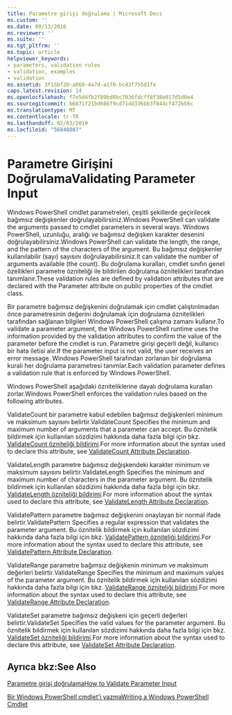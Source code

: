 ```yaml
---
title: Parametre girişi doğrulama | Microsoft Docs
ms.custom: ''
ms.date: 09/13/2016
ms.reviewer: ''
ms.suite: ''
ms.tgt_pltfrm: ''
ms.topic: article
helpviewer_keywords:
- parameters, validation rules
- validation, examples
- validation
ms.assetid: 3f15bf20-a068-4a7d-a170-bc43f755d1fe
caps.latest.revision: 14
ms.openlocfilehash: f7e5d4fb2f89bd6bc7036fdcff8f38e017d5d0e4
ms.sourcegitcommit: b6871f21bd666f9cd71dd336bb3f844cf472b56c
ms.translationtype: MT
ms.contentlocale: tr-TR
ms.lasthandoff: 02/03/2019
ms.locfileid: "56848807"
---
```

# <a name="validating-parameter-input"></a><span data-ttu-id="bc6be-102">Parametre Girişini Doğrulama</span><span class="sxs-lookup"><span data-stu-id="bc6be-102">Validating Parameter Input</span></span>

<span data-ttu-id="bc6be-103">Windows PowerShell cmdlet parametreleri, çeşitli şekillerde geçirilecek bağımsız değişkenler doğrulayabilirsiniz.</span><span class="sxs-lookup"><span data-stu-id="bc6be-103">Windows PowerShell can validate the arguments passed to cmdlet parameters in several ways.</span></span> <span data-ttu-id="bc6be-104">Windows PowerShell, uzunluğu, aralığı ve bağımsız değişken karakter desenini doğrulayabilirsiniz.</span><span class="sxs-lookup"><span data-stu-id="bc6be-104">Windows PowerShell can validate the length, the range, and the pattern of the characters of the argument.</span></span> <span data-ttu-id="bc6be-105">Bu bağımsız değişkenler kullanılabilir (sayı) sayısını doğrulayabilirsiniz.</span><span class="sxs-lookup"><span data-stu-id="bc6be-105">It can validate the number of arguments available (the count).</span></span> <span data-ttu-id="bc6be-106">Bu doğrulama kuralları, cmdlet sınıfın genel özellikleri parametre özniteliği ile bildirilen doğrulama öznitelikleri tarafından tanımlanır.</span><span class="sxs-lookup"><span data-stu-id="bc6be-106">These validation rules are defined by validation attributes that are declared with the Parameter attribute on public properties of the cmdlet class.</span></span>

<span data-ttu-id="bc6be-107">Bir parametre bağımsız değişkenini doğrulamak için cmdlet çalıştırılmadan önce parametresinin değerini doğrulamak için doğrulama öznitelikleri tarafından sağlanan bilgileri Windows PowerShell çalışma zamanı kullanır.</span><span class="sxs-lookup"><span data-stu-id="bc6be-107">To validate a parameter argument, the Windows PowerShell runtime uses the information provided by the validation attributes to confirm the value of the parameter before the cmdlet is run.</span></span> <span data-ttu-id="bc6be-108">Parametre girişi geçerli değil, kullanıcı bir hata iletisi alır.</span><span class="sxs-lookup"><span data-stu-id="bc6be-108">If the parameter input is not valid, the user receives an error message.</span></span> <span data-ttu-id="bc6be-109">Windows PowerShell tarafından zorlanan bir doğrulama kuralı her doğrulama parametresi tanımlar.</span><span class="sxs-lookup"><span data-stu-id="bc6be-109">Each validation parameter defines a validation rule that is enforced by Windows PowerShell.</span></span>

<span data-ttu-id="bc6be-110">Windows PowerShell aşağıdaki özniteliklerine dayalı doğrulama kuralları zorlar.</span><span class="sxs-lookup"><span data-stu-id="bc6be-110">Windows PowerShell enforces the validation rules based on the following attributes.</span></span>

<span data-ttu-id="bc6be-111">ValidateCount bir parametre kabul edebilen bağımsız değişkenleri minimum ve maksimum sayısını belirtir.</span><span class="sxs-lookup"><span data-stu-id="bc6be-111">ValidateCount Specifies the minimum and maximum number of arguments that a parameter can accept.</span></span> <span data-ttu-id="bc6be-112">Bu öznitelik bildirmek için kullanılan sözdizimi hakkında daha fazla bilgi için bkz. [ValidateCount özniteliği bildirimi](./validatecount-attribute-declaration.md).</span><span class="sxs-lookup"><span data-stu-id="bc6be-112">For more information about the syntax used to declare this attribute, see [ValidateCount Attribute Declaration](./validatecount-attribute-declaration.md).</span></span>

<span data-ttu-id="bc6be-113">ValidateLength parametre bağımsız değişkendeki karakter minimum ve maksimum sayısını belirtir.</span><span class="sxs-lookup"><span data-stu-id="bc6be-113">ValidateLength Specifies the minimum and maximum number of characters in the parameter argument.</span></span> <span data-ttu-id="bc6be-114">Bu öznitelik bildirmek için kullanılan sözdizimi hakkında daha fazla bilgi için bkz. [ValidateLength özniteliği bildirimi](./validatelength-attribute-declaration.md).</span><span class="sxs-lookup"><span data-stu-id="bc6be-114">For more information about the syntax used to declare this attribute, see [ValidateLength Attribute Declaration](./validatelength-attribute-declaration.md).</span></span>

<span data-ttu-id="bc6be-115">ValidatePattern parametre bağımsız değişkenini onaylayan bir normal ifade belirtir.</span><span class="sxs-lookup"><span data-stu-id="bc6be-115">ValidatePattern Specifies a regular expression that validates the parameter argument.</span></span> <span data-ttu-id="bc6be-116">Bu öznitelik bildirmek için kullanılan sözdizimi hakkında daha fazla bilgi için bkz. [ValidatePattern özniteliği bildirimi](./validatepattern-attribute-declaration.md).</span><span class="sxs-lookup"><span data-stu-id="bc6be-116">For more information about the syntax used to declare this attribute, see [ValidatePattern Attribute Declaration](./validatepattern-attribute-declaration.md).</span></span>

<span data-ttu-id="bc6be-117">ValidateRange parametre bağımsız değişkenin minimum ve maksimum değerleri belirtir.</span><span class="sxs-lookup"><span data-stu-id="bc6be-117">ValidateRange Specifies the minimum and maximum values of the parameter argument.</span></span> <span data-ttu-id="bc6be-118">Bu öznitelik bildirmek için kullanılan sözdizimi hakkında daha fazla bilgi için bkz. [ValidateRange özniteliği bildirimi](./validaterange-attribute-declaration.md).</span><span class="sxs-lookup"><span data-stu-id="bc6be-118">For more information about the syntax used to declare this attribute, see [ValidateRange Attribute Declaration](./validaterange-attribute-declaration.md).</span></span>

<span data-ttu-id="bc6be-119">ValidateSet parametre bağımsız değişkeni için geçerli değerleri belirtir.</span><span class="sxs-lookup"><span data-stu-id="bc6be-119">ValidateSet Specifies the valid values for the parameter argument.</span></span> <span data-ttu-id="bc6be-120">Bu öznitelik bildirmek için kullanılan sözdizimi hakkında daha fazla bilgi için bkz. [ValidateSet özniteliği bildirimi](./validateset-attribute-declaration.md).</span><span class="sxs-lookup"><span data-stu-id="bc6be-120">For more information about the syntax used to declare this attribute, see [ValidateSet Attribute Declaration](./validateset-attribute-declaration.md).</span></span>

## <a name="see-also"></a><span data-ttu-id="bc6be-121">Ayrıca bkz:</span><span class="sxs-lookup"><span data-stu-id="bc6be-121">See Also</span></span>

[<span data-ttu-id="bc6be-122">Parametre girişi doğrulama</span><span class="sxs-lookup"><span data-stu-id="bc6be-122">How to Validate Parameter Input</span></span>](./how-to-validate-parameter-input.md)

[<span data-ttu-id="bc6be-123">Bir Windows PowerShell cmdlet'i yazma</span><span class="sxs-lookup"><span data-stu-id="bc6be-123">Writing a Windows PowerShell Cmdlet</span></span>](./writing-a-windows-powershell-cmdlet.md)
